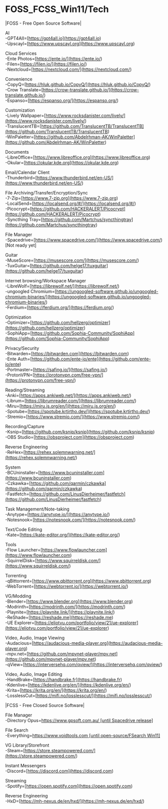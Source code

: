 # FOSS_FCSS_Win11/Tech

\|FOSS - Free Open Source Software\|  
  
AI  
\-GPT4AII=[https://gpt4all.io](<https://gpt4all.io>)  
\-Upscayl=[https://www.upscayl.org](<https://www.upscayl.org>)  
  
Cloud Services  
\-Ente Photos=[https://ente.io/](<https://ente.io/>)  
\-Filen=[https://filen.io/](<https://filen.io/>)  
\-Nextcloud=[https://nextcloud.com/](<https://nextcloud.com/>)  
  
Convenience  
\-CopyQ=[https://hluk.github.io/CopyQ/](<https://hluk.github.io/CopyQ/>)  
\-Crow Translate=[https://crow-translate.github.io/](<https://crow-translate.github.io/>)  
\-Espanso=[https://espanso.org/](<https://espanso.org/>)  
  
Customization  
\-Lively Wallpaper=[https://www.rocksdanister.com/lively/](<https://www.rocksdanister.com/lively/>)  
\-TranslucentTB=[https://github.com/TranslucentTB/TranslucentTB](<https://github.com/TranslucentTB/TranslucentTB>)  
\-WinPaletter=[https://github.com/Abdelrhman-AK/WinPaletter](<https://github.com/Abdelrhman-AK/WinPaletter>)  
  
Documents  
\-LibreOffice=[https://www.libreoffice.org](<https://www.libreoffice.org>)  
\-Okular=[https://okular.kde.org](<https://okular.kde.org>)  
  
Email/Calendar Client  
\-Thunderbird=[https://www.thunderbird.net/en-US/](<https://www.thunderbird.net/en-US/>)  
  
File Archiving/Transfer/Encryption/Sync  
\-7-Zip=[https://www.7-zip.org](<https://www.7-zip.org>)  
\-LocalSend=[https://localsend.org/#/](<https://localsend.org/#/>)  
\-Picocrypt=[https://github.com/HACKERALERT/Picocrypt](<https://github.com/HACKERALERT/Picocrypt>)  
\-Syncthing Tray=[https://github.com/Martchus/syncthingtray](<https://github.com/Martchus/syncthingtray>)  
  
File Manager  
\-Spacedrive=[https://www.spacedrive.com/](<https://www.spacedrive.com/>) [Not ready yet]  
  
Guitar  
\-MuseScore=[https://musescore.com/](<https://musescore.com/>)  
\-TuxGuitar=[https://github.com/helge17/tuxguitar](<https://github.com/helge17/tuxguitar>)  
  
Internet browsing/Workspace Manager  
\-LibreWolf=[https://librewolf.net/](<https://librewolf.net/>)  
\-ungoogled Chromium=[https://ungoogled-software.github.io/ungoogled-chromium-binaries/](<https://ungoogled-software.github.io/ungoogled-chromium-binaries/>)  
\-Ferdium=[https://ferdium.org/](<https://ferdium.org/>)  
  
Optimization  
\-Optimizer=[https://github.com/hellzerg/optimizer](<https://github.com/hellzerg/optimizer>)  
\-SophiApp=[https://github.com/Sophia-Community/SophiApp](<https://github.com/Sophia-Community/SophiApp>)  
  
Privacy/Security  
\-Bitwarden=[https://bitwarden.com](<https://bitwarden.com>)  
\-Ente Auth=[https://github.com/ente-io/ente](<https://github.com/ente-io/ente>)  
\-Portmaster=[https://safing.io/](<https://safing.io/>)  
\-ProtonVPN=[https://protonvpn.com/free-vpn/](<https://protonvpn.com/free-vpn/>)  
  
Reading/Streaming  
\-Anki=[https://apps.ankiweb.net/](<https://apps.ankiweb.net/>)  
\-Librum=[https://librumreader.com/](<https://librumreader.com/>)  
\-Miru=[https://miru.js.org/en/](<https://miru.js.org/en/>)  
\-Spotube=[https://spotube.krtirtho.dev/](<https://spotube.krtirtho.dev/>)  
\-Stremio=[https://www.stremio.com/](<https://www.stremio.com/>)  
  
Recording/Capture  
\-Ksnip=[https://github.com/ksnip/ksnip](<https://github.com/ksnip/ksnip>)  
\-OBS Studio=[https://obsproject.com](<https://obsproject.com>)  
  
Reverse Engineering  
\-ReHex=[https://rehex.solemnwarning.net/](<https://rehex.solemnwarning.net/>)  
  
System  
\-BCUninstaller=[https://www.bcuninstaller.com](<https://www.bcuninstaller.com>)  
\-Czkawka=[https://github.com/qarmin/czkawka](<https://github.com/qarmin/czkawka>)  
\-Fastfetch=[https://github.com/LinusDierheimer/fastfetch](<https://github.com/LinusDierheimer/fastfetch>)  
  
Task Management/Note-taking  
\-Anytype=[https://anytype.io/](<https://anytype.io/>)  
\-Notesnook=[https://notesnook.com/](<https://notesnook.com/>)  
  
Text/Code Editing  
\-Kate=[https://kate-editor.org/](<https://kate-editor.org/>)  
  
Tools  
\-Flow Launcher=[https://www.flowlauncher.com](<https://www.flowlauncher.com>)  
\-SquirrelDisk=[https://www.squirreldisk.com/](<https://www.squirreldisk.com/>)  
  
Torrenting  
\-qBittorrent=[https://www.qbittorrent.org](<https://www.qbittorrent.org>)  
\-WebTorrent=[https://webtorrent.io/](<https://webtorrent.io/>)  
  
VG/Modding  
\-Blender=[https://www.blender.org](<https://www.blender.org>)  
\-Modrinth=[https://modrinth.com/](<https://modrinth.com/>)  
\-Playnite=[https://playnite.link/](<https://playnite.link/>)  
\-ReShade=[https://reshade.me](<https://reshade.me>)  
\-UE Explorer=[https://eliotvu.com/portfolio/view/21/ue-explorer](<https://eliotvu.com/portfolio/view/21/ue-explorer>)  
  
Video, Audio, Image Viewing  
\-Audacious=[https://audacious-media-player.org](<https://audacious-media-player.org>)  
\-mpv.net=[https://github.com/mpvnet-player/mpv.net](<https://github.com/mpvnet-player/mpv.net>)  
\-qView=[https://interversehq.com/qview/](<https://interversehq.com/qview/>)  
  
Video, Audio, Image Editing  
\-HandBrake=[https://handbrake.fr](<https://handbrake.fr>)  
\-Kdenlive=[https://kdenlive.org/en/](<https://kdenlive.org/en/>)  
\-Krita=[https://krita.org/en/](<https://krita.org/en/>)  
\-LosslessCut=[https://mifi.no/losslesscut/](<https://mifi.no/losslesscut/>)  
  
\|FCSS - Free Closed Source Software\|  
  
File Manager  
\-Directory Opus=[https://www.gpsoft.com.au/ [until Spacedrive release]](<https://www.gpsoft.com.au/>)

File Search  
\-Everything=[https://www.voidtools.com [until open-source/FSearch Win11]](<https://www.voidtools.com>)

VG Library/Storefront  
\-Steam=[https://store.steampowered.com/](<https://store.steampowered.com/>)

Instant Messengers  
\-Discord=[https://discord.com](<https://discord.com>)

Streaming  
\-Spotify=[https://open.spotify.com](<https://open.spotify.com>)  
  
Reverse Engineering  
\-HxD=[https://mh-nexus.de/en/hxd/](<https://mh-nexus.de/en/hxd/>)  
  


